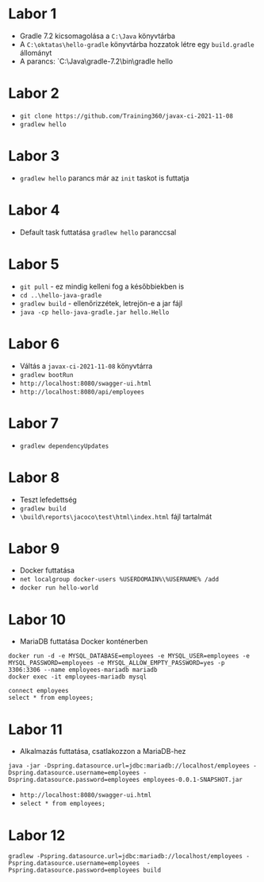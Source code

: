 # Labor 1

* Gradle 7.2 kicsomagolása a `C:\Java` könyvtárba
* A `C:\oktatas\hello-gradle` könyvtárba hozzatok létre egy `build.gradle` állományt
* A parancs: `C:\Java\gradle-7.2\bin\gradle hello

# Labor 2

* `git clone https://github.com/Training360/javax-ci-2021-11-08`
* `gradlew hello`

# Labor 3

* `gradlew hello` parancs már az `init` taskot is futtatja

# Labor 4

* Default task futtatása `gradlew hello` paranccsal

# Labor 5

* `git pull` - ez mindig kelleni fog a későbbiekben is
* `cd ..\hello-java-gradle`
* `gradlew build` - ellenőrizzétek, letrejön-e a jar fájl
* `java -cp hello-java-gradle.jar hello.Hello`

# Labor 6

* Váltás a `javax-ci-2021-11-08` könyvtárra
* `gradlew bootRun`
* `http://localhost:8080/swagger-ui.html`
* `http://localhost:8080/api/employees`

# Labor 7

* `gradlew dependencyUpdates`

# Labor 8

* Teszt lefedettség
* `gradlew build` 
* `\build\reports\jacoco\test\html\index.html` fájl tartalmát

# Labor 9

* Docker futtatása
* `net localgroup docker-users %USERDOMAIN%\%USERNAME% /add`
* `docker run hello-world`

# Labor 10

* MariaDB futtatása Docker konténerben

```shell
docker run -d -e MYSQL_DATABASE=employees -e MYSQL_USER=employees -e MYSQL_PASSWORD=employees -e MYSQL_ALLOW_EMPTY_PASSWORD=yes -p 3306:3306 --name employees-mariadb mariadb
docker exec -it employees-mariadb mysql

connect employees
select * from employees;
```

# Labor 11

* Alkalmazás futtatása, csatlakozzon a MariaDB-hez

```shell
java -jar -Dspring.datasource.url=jdbc:mariadb://localhost/employees -Dspring.datasource.username=employees -Dspring.datasource.password=employees employees-0.0.1-SNAPSHOT.jar 
```

* `http://localhost:8080/swagger-ui.html`
* `select * from employees;`

# Labor 12

```shell
gradlew -Pspring.datasource.url=jdbc:mariadb://localhost/employees -Pspring.datasource.username=employees  -Pspring.datasource.password=employees build
```